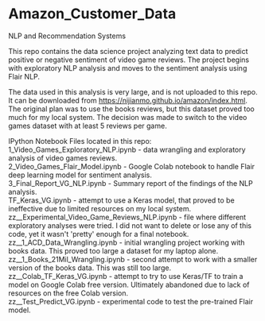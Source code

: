 # Amazon_Customer_Data
NLP and Recommendation Systems

This repo contains the data science project analyzing text data to predict positive or negative sentiment of video game reviews. The project begins with exploratory NLP analysis and moves to the sentiment analysis using Flair NLP.

The data used in this analysis is very large, and is not uploaded to this repo. It can be downloaded from https://nijianmo.github.io/amazon/index.html. The original plan was to use the books reviews, but this dataset proved too much for my local system. The decision was made to switch to the video games dataset with at least 5 reviews per game.

IPython Notebook Files located in this repo:<br>
1_Video_Games_Exploratory_NLP.ipynb   -   data wrangling and exploratory analysis of video games reviews.<br>
2_Video_Games_Flair_Model.ipynb  -  Google Colab notebook to handle Flair deep learning model for sentiment analysis.<br>
3_Final_Report_VG_NLP.ipynb  -  Summary report of the findings of the NLP analysis.<br>
TF_Keras_VG.ipynb  -  attempt to use a Keras model, that proved to be ineffective due to limited resources on my local system.<br>
zz__Experimental_Video_Game_Reviews_NLP.ipynb  -  file where different exploratory analyses were tried. I did not want to delete or lose any of this code, yet it wasn't 'pretty' enough for a final notebook.<br>
zz__1_ACD_Data_Wrangling.ipynb  -  initial wrangling project working with books data. This proved too large a dataset for my laptop alone.<br>
zz__1_Books_21Mil_Wrangling.ipynb  -  second attempt to work with a smaller version of the books data. This was still too large.<br>
zz__Colab_TF_Keras_VG.ipynb  -  attempt to try to use Keras/TF to train a model on Google Colab free version. Ultimately abandoned due to lack of resources on the free Colab version.<br>
zz__Test_Predict_VG.ipynb  -  experimental code to test the pre-trained Flair model.

